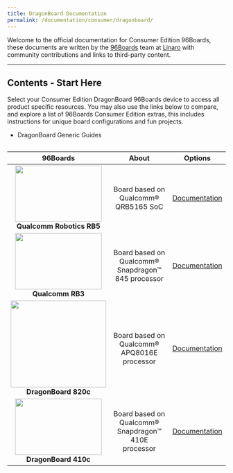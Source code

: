 ---title: DragonBoard Documentationpermalink: /documentation/consumer/dragonboard/---Welcome to the official documentation for Consumer Edition 96Boards, these documents are written by the [96Boards](https://www.96boards.org) team at [Linaro](http://www.linaro.org) with community contributions and links to third-party content.***## Contents - Start HereSelect your Consumer Edition DragonBoard 96Boards device to access all product specific resources. You may also use the links below to compare, and explore a list of 96Boards Consumer Edition extras, this includes instructions for unique board configurations and fun projects.- DragonBoard Generic Guides<div style="overflow-x:scroll;" markdown="1">| 96Boards                                         | About                                                  | Options                    ||:------------------------------------------------:|:------------------------------------------------------:|:--------------------------:|| <img src="https://www.96boards.org/product/ce/rb5-platform/images/rb5-front-sd.png?raw=true" data-canonical-src="https://www.96boards.org/product/ce/rb5-platform/images/rb5-front-sd.png?raw=true" width="200" height="130" /><br> **Qualcomm Robotics RB5** | Board based on Qualcomm® QRB5165 SoC  | [Documentation](dragonboard/qualcomm-robotics-rb5/)<br> || <img src="https://www.96boards.org/product/ce/rb3-platform/images/db845c-front-sd.png?raw=true" data-canonical-src="https://www.96boards.org/product/ce/rb3-platform/images/db845c-front-sd.png?raw=true" width="200" height="130" /><br> **Qualcomm RB3** | Board based on Qualcomm® Snapdragon™ 845 processor  | [Documentation](dragonboard/dragonboard845c/)<br> || <img src="https://github.com/96boards/documentation/blob/master/consumer/dragonboard/dragonboard820c/additional-docs/images/images-board/sd/dragonboard820c-front-sd.png?raw=true" data-canonical-src="https://github.com/96boards/documentation/blob/master/consumer/dragonboard/dragonboard820c/additional-docs/images/images-board/sd/dragonboard820c-front-sd.png?raw=true" width="220" height="200" /><br> **DragonBoard 820c** | Board based on Qualcomm® APQ8016E processor  | [Documentation](dragonboard820c/)<br> || <img src="https://i.imgur.com/4a5GXRd.png" data-canonical-src="https://i.imgur.com/4a5GXRd.png" width="200" height="130" /><br> **DragonBoard 410c** | Board based on Qualcomm® Snapdragon™ 410E processor  | [Documentation](dragonboard410c/)<br>|</div>